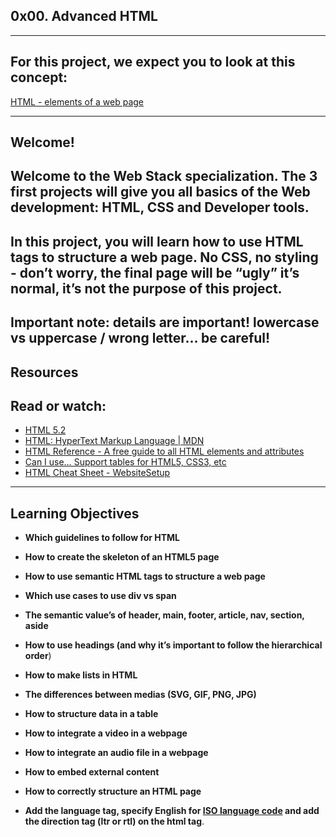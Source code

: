 ## 0x00. Advanced HTML

----------------------------------------------

## For this project, we expect you to look at this concept:

[HTML - elements of a web page](https://intranet.alxswe.com/concepts/543)

-------------------------------------------------------------------------

## Welcome!
## Welcome to the Web Stack specialization. The 3 first projects will give you all basics of the Web development: HTML, CSS and Developer tools.

## In this project, you will learn how to use HTML tags to structure a web page. No CSS, no styling - don’t worry, the final page will be “ugly” it’s normal, it’s not the purpose of this project.

## Important note: details are important! lowercase vs uppercase / wrong letter… be careful!

## Resources
## Read or watch:

- [HTML 5.2](https://html.spec.whatwg.org/multipage/)
- [HTML: HyperText Markup Language | MDN](https://developer.mozilla.org/en-US/docs/Web/HTML)
- [HTML Reference - A free guide to all HTML elements and attributes](https://htmlreference.io/)
- [Can I use… Support tables for HTML5, CSS3, etc](https://caniuse.com/)
- [HTML Cheat Sheet - WebsiteSetup](https://websitesetup.org/html5-cheat-sheet/)

---------------------------------------------------------------------------------

## Learning Objectives
- **Which guidelines to follow for HTML**
- **How to create the skeleton of an HTML5 page**
- **How to use semantic HTML tags to structure a web page**
- **Which use cases to use div vs span**
- **The semantic value’s of header, main, footer, article, nav, section, aside**
- **How to use headings (and why it’s important to follow the hierarchical order**)
- **How to make lists in HTML**
- **The differences between medias (SVG, GIF, PNG, JPG)**
- **How to structure data in a table**
- **How to integrate a video in a webpage**
- **How to integrate an audio file in a webpage**
- **How to embed external content**
- **How to correctly structure an HTML page**

- **Add the language tag, specify English for [ISO language code](https://www.sitepoint.com/iso-2-letter-language-codes/) and add the direction tag (ltr or rtl) on the html tag**.
